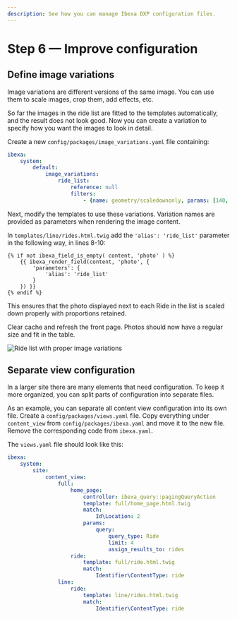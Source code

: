 ```yaml
---
description: See how you can manage Ibexa DXP configuration files.
---
```


# Step 6 — Improve configuration

## Define image variations

Image variations are different versions of the same image. You can use them to scale images, crop them, add effects, etc.

So far the images in the ride list are fitted to the templates automatically, and the result does not look good.
Now you can create a variation to specify how you want the images to look in detail.

Create a new `config/packages/image_variations.yaml` file containing:

``` yaml
ibexa:
    system:
        default:
            image_variations:
                ride_list:
                    reference: null
                    filters:
                        - {name: geometry/scaledownonly, params: [140, 100]}
```

Next, modify the templates to use these variations. Variation names are provided as parameters when rendering the image content.

In `templates/line/rides.html.twig` add the `'alias': 'ride_list'` parameter in the following way, in lines 8-10:

``` html+twig
{% if not ibexa_field_is_empty( content, 'photo' ) %}
    {{ ibexa_render_field(content, 'photo', {
        'parameters': {
            'alias': 'ride_list'
        }
    }) }}
{% endif %}
```

This ensures that the photo displayed next to each Ride in the list is scaled down properly with proportions retained.

Clear cache and refresh the front page. Photos should now have a regular size and fit in the table.

![Ride list with proper image variations](bike_tutorial_ride_list.png)

## Separate view configuration

In a larger site there are many elements that need configuration. To keep it more organized, you can split parts of configuration into separate files.

As an example, you can separate all content view configuration into its own file. Create a `config/packages/views.yaml` file. 
Copy everything under `content_view` from `config/packages/ibexa.yaml` and move it to the new file.
Remove the corresponding code from `ibexa.yaml`. 

The `views.yaml` file should look like this:

``` yaml
ibexa:
    system:
        site:
            content_view:
                full:
                    home_page:
                        controller: ibexa_query::pagingQueryAction
                        template: full/home_page.html.twig
                        match:
                            Id\Location: 2
                        params:
                            query:
                                query_type: Ride
                                limit: 4
                                assign_results_to: rides
                    ride:
                        template: full/ride.html.twig
                        match:
                            Identifier\ContentType: ride
                line:
                    ride:
                        template: line/rides.html.twig
                        match:
                            Identifier\ContentType: ride
```
